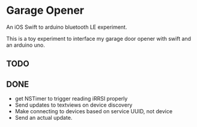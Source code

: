 
Garage Opener
=============

An iOS Swift to arduino bluetooth LE experiment.

This is a toy experiment to interface my garage door opener with swift and an arduino uno.

## TODO

## DONE
* get NSTimer to trigger reading iRRSI properly
* Send updates to textviews on device discovery
* Make connecting to devices based on service UUID, not device
* Send an actual update.
